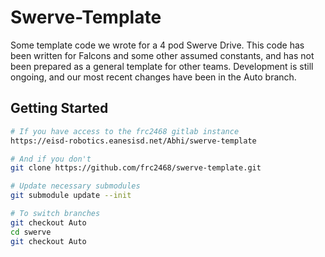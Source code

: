 # Swerve-Template

Some template code we wrote for a 4 pod Swerve Drive. This code has been written for Falcons and some other assumed constants, and has not been prepared as a general template for other teams. Development is still ongoing, and our most recent changes have been in the Auto branch.

## Getting Started

```sh
# If you have access to the frc2468 gitlab instance
https://eisd-robotics.eanesisd.net/Abhi/swerve-template

# And if you don't
git clone https://github.com/frc2468/swerve-template.git

# Update necessary submodules
git submodule update --init

# To switch branches
git checkout Auto
cd swerve
git checkout Auto
```
